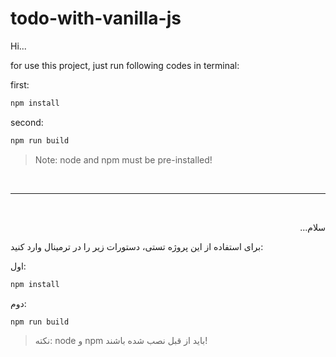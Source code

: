 # todo-with-vanilla-js
Hi...

for use this project, just run following codes in terminal:

first:
```bash
npm install
```
second:
```bash
npm run build
```
> Note: node and npm must be pre-installed!

<br><hr><br>

<p dir="rtl">سلام...</p>

برای استفاده از این پروژه تستی، دستورات زیر را در ترمینال وارد کنید:

اول:
```bash
npm install
```
دوم:
```bash
npm run build
```
> نکته: node و npm باید از قبل نصب شده باشند!
